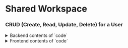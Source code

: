 # Shared Workspace
### CRUD (Create, Read, Update, Delete) for a User
<details>
<summary>Backend contents of `code`</summary>

## Project Structure
```css
crud/
  ├── package.json
  ├── Dockerfile
  ├── docker-compose.yaml
  ├── createdb.js
  ├── coworking_registry.db
  ├── src/
  │    ├── app.js
  │    ├── routes/
  │    │    ├── routes.js
  │    ├── controllers/
  │    │    ├── authController.js
  │    │    ├── userController.js
  │    │    ├── workspaceController.js
  │    ├── models/
  │    │    ├── userModel.js
  │    │    ├── workspaceModel.js
  │    ├── config/
  │    │    ├── dbConfig.js
```

## API Endpoints


| Methods     | Urls                 | Description             |
| ----------- | -----------          | -----------             |
| POST        | api/signup           | Signup a User           |
| POST        | api/login            | Login a User            |
| GET         | api/users/           | Get all Users           |
| GET         | api/users/id         | Get specific User       |
| PUT         | api/users/id         | Update a User           |
| DELETE      | api/users/id         | Delete an existing user |
| POST        | api/workspace/create | Create a workspace      |
| GET         | api/workspace/       | Get all workspace       |


**1. Signup a User**

 **request params**

    ```javascript
        var settings = {
            "url": "http://localhost:3000/api/signup",
            "method": "POST",
            "timeout": 0,
            "headers": {
                "Content-Type": "application/json"
            },
            "data": JSON.stringify({
                "name": "Jane Doe",
                "email": "new.user@example.com",
                "mobile": "5555555555",
                "password": "password12345"
            }),
        };

        $.ajax(settings).done(function (response) {
            console.log(response);
        });
    ```

 **response**

 ```json
 {
    "id": 1,
    "name": "Jane Doe",
    "email": "new.user@example.com",
    "mobile": "5555555555",
    "password": "$2b$10$8qc5gBT4DjLLdNoeAHzTd.VinwhIyXmPo5JT1Pm4Vx8.FZvFiCx/G",
    "created_at": "2023-07-24T03:03:31.819Z",
    "updated_at": "2023-07-24T03:03:31.819Z"
}
```

**2. Login a User**

 **request params**

    ```javascript
        var settings = {
            "url": "http://localhost:3000/api/login",
            "method": "POST",
            "timeout": 0,
            "headers": {
                "Content-Type": "application/json"
            },
            "data": JSON.stringify({
                "email": "new.user@example.com",
                "password": "password12345"
            }),
        };

        $.ajax(settings).done(function (response) {
            console.log(response);
        });
    ```

 **response**

    ```json
    {
        "token": "eyJhbGciOiJIUzI1NiIsInR5cCI6IkpXVCJ9.eyJ1c2VySWQiOjEsImlhdCI6MTY5MDE2Nzg2OCwiZXhwIjoxNjkwMTcxNDY4fQ.NuQYZbOs7a6Ui-oEGOmumHDxh20cW-nrfQ2LT2Rf9MI"
    }
    ```

**3. GET All User**

 **request params**
 ```javascript
    var settings = {
        "url": "http://localhost:3000/api/users/",
        "method": "GET",
        "timeout": 0,
        "headers": {
            "Authorization": "Bearer eyJhbGciOiJIUzI1NiIsInR5cCI6IkpXVCJ9.eyJ1c2VySWQiOjEsImlhdCI6MTY5MDE2Nzg2OCwiZXhwIjoxNjkwMTcxNDY4fQ.NuQYZbOs7a6Ui-oEGOmumHDxh20cW-nrfQ2LT2Rf9MI"
        },
    };

    $.ajax(settings).done(function (response) {
        console.log(response);
    });
 ```

 **response**

 ```json
 [
    {
        "id": 1,
        "name": "Jane Doe",
        "email": "new.user@example.com",
        "mobile": "5555555555",
        "password": "$2b$10$8qc5gBT4DjLLdNoeAHzTd.VinwhIyXmPo5JT1Pm4Vx8.FZvFiCx/G",
        "created_at": "2023-07-24T03:03:31.819Z",
        "updated_at": "2023-07-24T03:03:31.819Z"
    }
]
```

**4. GET User by ID**

 **request params**
 ```javascript
    var settings = {
        "url": "http://localhost:3000/api/users/1",
        "method": "GET",
        "timeout": 0,
        "headers": {
            "Authorization": "Bearer eyJhbGciOiJIUzI1NiIsInR5cCI6IkpXVCJ9.eyJ1c2VySWQiOjEsImlhdCI6MTY5MDE2Nzg2OCwiZXhwIjoxNjkwMTcxNDY4fQ.NuQYZbOs7a6Ui-oEGOmumHDxh20cW-nrfQ2LT2Rf9MI"
        },
    };

    $.ajax(settings).done(function (response) {
        console.log(response);
    });
 ```

 **response**

 ```json
 {
    "id": 1,
    "name": "Jane Doe",
    "email": "new.user@example.com",
    "mobile": "5555555555",
    "password": "$2b$10$8qc5gBT4DjLLdNoeAHzTd.VinwhIyXmPo5JT1Pm4Vx8.FZvFiCx/G",
    "created_at": "2023-07-24T03:03:31.819Z",
    "updated_at": "2023-07-24T03:03:31.819Z"
}
```

**5. UPDATE User by ID**

 **request params**
 ```javascript
    var settings = {
        "url": "http://localhost:3000/api/users/1",
        "method": "PUT",
        "timeout": 0,
        "headers": {
            "Authorization": "Bearer eyJhbGciOiJIUzI1NiIsInR5cCI6IkpXVCJ9.eyJ1c2VySWQiOjEsImlhdCI6MTY5MDE4MzY2OCwiZXhwIjoxNjkwMTg3MjY4fQ.pnhYXZChDAqu6xxGL7c0k42fafKBJCMM7uouGcI6vzU",
            "Content-Type": "application/json"
        },
        "data": JSON.stringify({
            "name": "Ja Ho",
            "email": "jaho@ja.com",
            "mobile": "9876543210",
            "password": "testing123"
        }),
    };

    $.ajax(settings).done(function (response) {
        console.log(response);
    });
 ```

 **response**

 ```json
 {
    "id": 1,
    "name": "Ja Ho",
    "email": "jaho@ja.com",
    "mobile": "9876543210",
    "password": "$2b$10$AWvZ3DI56sxBttXAAofi9u6FTodVsrB2KdrVj5p5gKaQWGZFCBjBO",
    "created_at": "2023-07-24T07:42:20.146Z",
    "updated_at": "2023-07-24T07:42:20.146Z"
}
```

**6. DELETE User by ID**

 **request params**
 ```javascript
    var settings = {
        "url": "http://localhost:3000/api/users/2",
        "method": "DELETE",
        "timeout": 0,
        "headers": {
            "Authorization": "Bearer eyJhbGciOiJIUzI1NiIsInR5cCI6IkpXVCJ9.eyJ1c2VySWQiOjEsImlhdCI6MTY5MDE4NTUzOSwiZXhwIjoxNjkwMTg5MTM5fQ.oQHWJzwnvyXI7KV3rTP0W0LKieX58nOo8FsoJtFGBGM"
        },
    };

    $.ajax(settings).done(function (response) {
        console.log(response);
    });
 ```

 **response**

 ### The response will be status code 204 No Content.


**7. Create Workspace**

 **request params**
 ```javascript
    var settings = {
        "url": "http://localhost:3000/api/workspace/create",
        "method": "POST",
        "timeout": 0,
        "headers": {
            "Content-Type": "application/json",
            "Authorization": "Bearer eyJhbGciOiJIUzI1NiIsInR5cCI6IkpXVCJ9.eyJ1c2VySWQiOjEsImlhdCI6MTY5MDUwMTUzMiwiZXhwIjoxNjkwNTA1MTMyfQ.UE7XO9B-D4jGm02NUlC7P6wmpmkfah8qDI2_6RGWnNs"
        },
        "data": JSON.stringify({
            "name": "Study pod 21"
        }),
    };

    $.ajax(settings).done(function (response) {
        console.log(response);
    });
 ```

 **response**

 ```json
 {
    "id": 1,
    "name": "Study pod 21",
    "created_at": "2023-07-27T23:44:08.931Z",
    "updated_at": "2023-07-27T23:44:08.931Z"
}
```

**8. Get all workspace**

 **request params**
 ```javascript
    var settings = {
        "url": "http://localhost:3000/api/workspace/",
        "method": "GET",
        "timeout": 0,
        "headers": {
            "Authorization": "Bearer eyJhbGciOiJIUzI1NiIsInR5cCI6IkpXVCJ9.eyJ1c2VySWQiOjEsImlhdCI6MTY5MDUwMTUzMiwiZXhwIjoxNjkwNTA1MTMyfQ.UE7XO9B-D4jGm02NUlC7P6wmpmkfah8qDI2_6RGWnNs"
        },
    };

    $.ajax(settings).done(function (response) {
        console.log(response);
    });
 ```

 **response**

 ```json
 {
    "id": 1,
    "name": "Study pod 21",
    "created_at": "2023-07-27T23:44:08.931Z",
    "updated_at": "2023-07-27T23:44:08.931Z"
},
{
    "id": 2,
    "name": "Study pod 22",
    "created_at": "2023-07-27T23:44:08.931Z",
    "updated_at": "2023-07-27T23:44:08.931Z"
}
```


</details>

<details>

<summary>Frontend contents of `code`</summary>

```
SAMPLE CODE!
```
</details>
